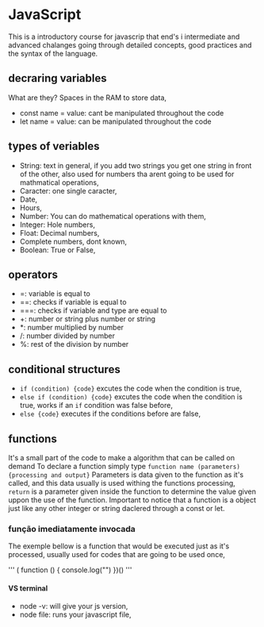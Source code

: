 # JavaScript

This is a introductory course for javascrip that end's i intermediate and advanced chalanges going through detailed concepts, good practices and the syntax of the language.

## decraring variables

What are they? Spaces in the RAM to store data,

- const name = value: cant be manipulated throughout the code
- let name = value: can be manipulated throughout the code

## types of veriables

- String: text in general, if you add two strings you get one string in front of the other, also used for numbers tha arent going to be used for mathmatical operations,
- Caracter: one single caracter,
- Date,
- Hours,
- Number: You can do mathematical operations with them,
- Integer: Hole numbers,
- Float: Decimal numbers,
- Complete numbers, dont known,
- Boolean: True or False,

## operators

- =: variable is equal to
- ==: checks if variable is equal to
- ===: checks if variable and type are equal to
- +: number or string plus number or string
- \*: number multiplied by number
- /: number divided by number
- %: rest of the division by number

## conditional structures

- `if (condition) {code}` excutes the code when the condition is true,
- `else if (condition) {code}` excutes the code when the condition is true, works if an `if` condition was false before,
- `else {code}` executes if the conditions before are false,

## functions

It's a small part of the code to make a algorithm that can be called on demand
To declare a function simply type `function name (parameters) {processing and output}`
Parameters is data given to the function as it's called, and this data usually is used withing the functions processing,
`return` is a parameter given inside the function to determine the value given uppon the use of the function.
Important to notice that a function is a object just like any other integer or string daclered through a const or let.

### função imediatamente invocada

The exemple bellow is a function that would be executed just as it's processed, usually used for codes that are going to be used once,

'''
( function () {
    console.log("")
})()
'''

#### VS terminal

- node -v: will give your js version,
- node file: runs your javascript file,
